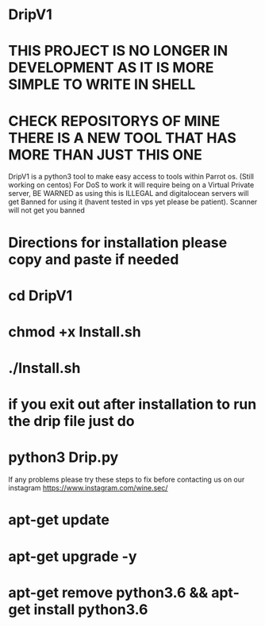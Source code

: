 # DripV1
#
# THIS PROJECT IS NO LONGER IN DEVELOPMENT AS IT IS MORE SIMPLE TO WRITE IN SHELL
# CHECK REPOSITORYS OF MINE THERE IS A NEW TOOL THAT HAS MORE THAN JUST THIS ONE
DripV1 is a python3 tool to make easy access to tools within Parrot os. (Still working on centos)
For DoS to work it will require being on a Virtual Private server, BE WARNED as using this is ILLEGAL and digitalocean servers will get 
Banned for using it (havent tested in vps yet please be patient).
Scanner will not get you banned
#
# Directions for installation please copy and paste if needed
# cd DripV1
# chmod +x Install.sh
# ./Install.sh
# if you exit out after installation to run the drip file just do
# python3 Drip.py
If any problems please try these steps to fix before contacting us on our instagram 
https://www.instagram.com/wine.sec/
# apt-get update 
# apt-get upgrade -y
# apt-get remove python3.6 && apt-get install python3.6


